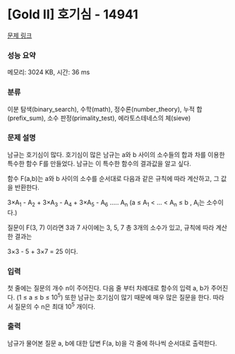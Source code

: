 # [Gold II] 호기심 - 14941 

[문제 링크](https://www.acmicpc.net/problem/14941) 

### 성능 요약

메모리: 3024 KB, 시간: 36 ms

### 분류

이분 탐색(binary_search), 수학(math), 정수론(number_theory), 누적 합(prefix_sum), 소수 판정(primality_test), 에라토스테네스의 체(sieve)

### 문제 설명

<p>남규는 호기심이 많다. 호기심이 많은 남규는 a와 b 사이의 소수들의 합과 차를 이용한 특수한 함수 F를 만들었다. 남규는 이 특수한 함수의 결과값을 알고 싶다.</p>

<p>함수 F(a,b)는 a와 b 사이의 소수를 순서대로 다음과 같은 규칙에 따라 계산하고, 그 값을 반환한다.</p>

<p>3×A<sub>1</sub> - A<sub>2</sub> + 3×A<sub>3</sub> - A<sub>4</sub> + 3×A<sub>5</sub> - A<sub>6</sub> ..... A<sub>n</sub> (a ≤ A<sub>1</sub> < … < A<sub>n</sub> ≤ b , A<sub>i</sub>는 소수이다.)</p>

<p>질문이 F(3, 7) 이라면 3과 7 사이에는 3, 5, 7 총 3개의 소수가 있고, 규칙에 따라 계산한 결과는</p>

<p>3×3 - 5 + 3×7 = 25 이다.</p>

### 입력 

 <p>첫 줄에는 질문의 개수 n이 주어진다. 다음 줄 부터 차례대로 함수의 입력 a, b가 주어진다. (1 ≤ a ≤ b ≤ 10<sup>5</sup>) 또한 남규는 호기심이 많기 때문에 매우 많은 질문을 한다. 따라서 질문의 수 n은 최대 10<sup>5</sup> 개이다.</p>

### 출력 

 <p>남규가 물어본 질문 a, b에 대한 답변 F(a, b)을 각 줄에 하나씩 순서대로 출력한다.</p>

